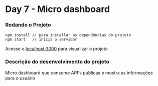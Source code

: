 # Day 7 - Micro dashboard

### Rodando o Projeto

```
npm install // para installar as dependências do projeto
npm start	// inicia o servidor
```
Acesse o [localhost:3000](http://localhost:8080/) para visualizar o projeto

### Descrição do desenvolvimento do projeto

Micro dashboard que consome API's públicas e mostra as informações para o usuário